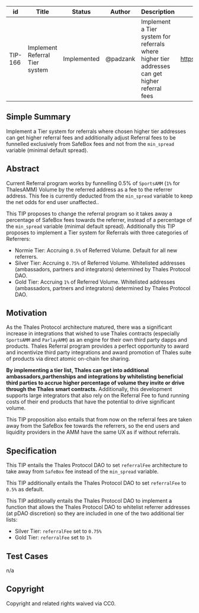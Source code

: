 

| id      | Title | Status | Author | Description | Discussions to | Created |
| ----------- | ----------- | ----------- | ----------- | ----------- | ----------- | ----------- |
| TIP-166 | Implement Referral Tier system | Implemented | @padzank | Implement a Tier system for referrals where higher tier addresses can get higher referral fees | https://discord.gg/thales | 2023-08-28


## Simple Summary


Implement a Tier system for referrals where chosen higher tier addresses can get higher referral fees and additionally adjust Referral fees to be funnelled exclusively from SafeBox fees and not from the `min_spread` variable (minimal default spread).


## Abstract


Current Referral program works by funnelling 0.5% of `SportsAMM` (`1%` for ThalesAMM) Volume by the referred address as a fee to the referrer address. This fee is currently deducted from the `min_spread` variable to keep the net odds for end user unaffected..  
  
This TIP proposes to change the referral program so it takes away a percentage of SafeBox fees towards the referrer, instead of a percentage of the `min_spread` variable (minimal default spread). Additionally this TIP proposes to implement a Tier system for Referrals with three categories of Referrers:
  
- Normie Tier: Accruing `0.5%` of Referred Volume. Default for all new referrers.
- Silver Tier: Accruing `0.75%` of Referred Volume. Whitelisted addresses (ambassadors, partners and integrators) determined by Thales Protocol DAO.
- Gold Tier: Accruing `1%` of Referred Volume. Whitelisted addresses (ambassadors, partners and integrators) determined by Thales Protocol DAO.


## Motivation


As the Thales Protocol architecture matured, there was a significant increase in integrations that wished to use Thales contracts (especially `SportsAMM` and `ParlayAMM`) as an engine for their own third party dapps and products. Thales Referral program provides a perfect opportunity to award and incentivize third party integrations and award promotion of Thales suite of products via direct atomic on-chain fee sharing.  
  
**By implementing a tier list, Thales can get into additional ambassadors,parthenships and integrations by whitelisting beneficial third parties to accrue higher percentage of volume they invite or drive through the Thales smart contracts.** Additionally, this development supports large integrators that also rely on the Referral Fee to fund running costs of their end products that have the potential to drive significant volume.

This TIP proposition also entails that from now on the referral fees are taken away from the SafeBox fee towards the referrers, so the end users and liquidity providers in the AMM have the same UX as if without referrals.


## Specification


This TIP entails the Thales Protocol DAO to set `referralFee` architecture to take away from `SafeBox` fee instead of the `min_spread` variable.


This TIP additionally entails the Thales Protocol DAO to set `referralFee` to `0.5%` as default.


This TIP additionally entails the Thales Protocol DAO to implement a function that allows the Thales Protocol DAO to whitelist referrer addresses (at pDAO discretion) so they are included in one of the two additional tier lists:


- Silver Tier: `referralFee` set to `0.75%`
- Gold Tier: `referralFee` set to `1%`
 
## Test Cases
n/a

## Copyright


Copyright and related rights waived via CC0.
